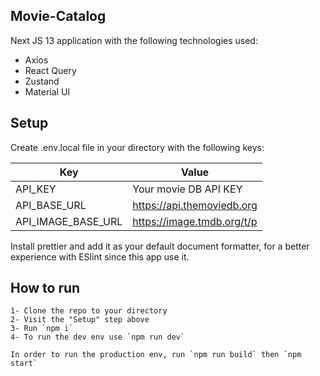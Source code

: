 ## Movie-Catalog

Next JS 13 application with the following technologies used:

- Axios
- React Query
- Zustand
- Material UI

## Setup

Create .env.local file in your directory with the following keys:

| Key                | Value                      |
| ------------------ | -------------------------- |
| API_KEY            | Your movie DB API KEY      |
| API_BASE_URL       | https://api.themoviedb.org |
| API_IMAGE_BASE_URL | https://image.tmdb.org/t/p |

Install prettier and add it as your default document formatter,
for a better experience with ESlint since this app use it.

## How to run

```
1- Clone the repo to your directory
2- Visit the "Setup" step above
3- Run `npm i`
4- To run the dev env use `npm run dev`

In order to run the production env, run `npm run build` then `npm start`

```
